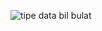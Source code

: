 ![tipe data bil bulat](https://github.com/JagoTeknikCourse/Modul-Dasprog/assets/143503597/d0cc2caa-35fc-4068-882e-dec0e631a67c)
